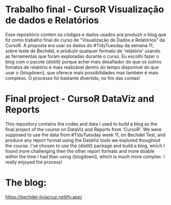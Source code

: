 # Trabalho final - CursoR Visualização de dados e Relatórios

Esse repositório contém os códigos e dados usados pra produzir o blog que fiz como trabalho final do curso de "Visualização de Dados e Relatórios" da CursoR. A proposta era usar os dados do #TidyTuesday da semana 11, sobre teste de Bechdel, e produzir qualquer formato de 'relatório' usando as ferramentas que foram exploradas durante o curso. 
Eu escolhi fazer o blog com o pacote {distill} porque achei mais desafiador do que os outros fomatos de relatório e mais realizável dentro do tempo disponível do que usar o {blogdown}, que oferece mais possibilidades mas também é mais complexo. 
O processo foi bastante divertido, no fim das contas! 


# Final project  - CursoR DataViz and Reports 

This repository contains the codes and data I used to build a blog as the final project of the course on DataViz and Reports from 'CursoR'. We were supposed to use the data from #TiduTuesday week 11, on Bechdel Test, and produce any report format using the DataViz tools we explored thoughout the course.
I've chosen to use the {distill} package and build a blog, which I found more challenging then the other report formats and more doable within the time I had than using {blogdown}, which is much more complex. 
I really enjoyed the process! 

# The blog: 
https://bechdel-liviacruz.netlify.app/
